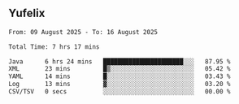 ## Yufelix

<!--START_SECTION:waka-->

```txt
From: 09 August 2025 - To: 16 August 2025

Total Time: 7 hrs 17 mins

Java      6 hrs 24 mins   ██████████████████████░░░   87.95 %
XML       23 mins         █▒░░░░░░░░░░░░░░░░░░░░░░░   05.42 %
YAML      14 mins         █░░░░░░░░░░░░░░░░░░░░░░░░   03.43 %
Log       13 mins         ▓░░░░░░░░░░░░░░░░░░░░░░░░   03.20 %
CSV/TSV   0 secs          ░░░░░░░░░░░░░░░░░░░░░░░░░   00.00 %
```

<!--END_SECTION:waka-->

